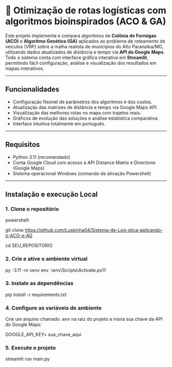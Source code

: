 # 🚚 Otimização de rotas logísticas com algoritmos bioinspirados (ACO & GA)

Este projeto implementa e compara algoritmos de **Colônia de Formigas (ACO)** e **Algoritmo Genético (GA)** aplicados ao problema de roteamento de veículos (VRP) sobre a malha realista de municípios do Alto Paranaíba/MG, utilizando dados atualizados de distância e tempo via **API do Google Maps**. Todo o sistema conta com interface gráfica interativa em **Streamlit**, permitindo fácil configuração, análise e visualização dos resultados em mapas interativos.

---

## **Funcionalidades**

- Configuração flexível de parâmetros dos algoritmos e dos custos.
- Atualização das matrizes de distância e tempo via Google Maps API.
- Visualização das melhores rotas no mapa com trajetos reais.
- Gráficos de evolução das soluções e análise estatística comparativa.
- Interface intuitiva totalmente em português.

---

## **Requisitos**

- Python 3.11 (recomendado)
- Conta Google Cloud com acesso à API Distance Matrix e Directions (Google Maps)
- Sistema operacional Windows (comando de ativação Powershell)

---

## **Instalação e execução Local**

### 1. **Clone o repositório**

powershell:

git clone https://github.com/Luskinha04/Sistema-de-Log-stica-aplicando-o-ACO-e-AG

cd SEU_REPOSITORIO

### 2. **Crie e ative o ambiente virtual**
py -3.11 -m venv env
.\env\Scripts\Activate.ps11

### 3. **Instale as dependências**
pip install -r requirements.txt

### 4. **Configure as variáveis de ambiente**
Crie um arquivo chamado .env na raiz do projeto e insira sua chave da API do Google Maps:

GOOGLE_API_KEY= sua_chave_aqui

### 5. **Execute o projeto**
streamlit run main.py